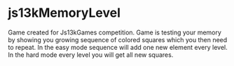 # js13kMemoryLevel
Game created for Js13kGames competition. Game is testing your memory by showing you growing sequence of colored squares which you then need to repeat. In the easy mode sequence will add one new element every level. In the hard mode every level you will get all new squares.
   
